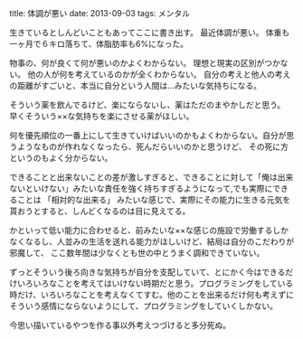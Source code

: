 title: 体調が悪い
date: 2013-09-03
tags: メンタル

生きているとしんどいこともあってここに書き出す。
最近体調が悪い。
体重も一ヶ月で６キロ落ちて、体脂肪率も6%になった。

物事の、何が良くて何が悪いのかよくわからない。
理想と現実の区別がつかない。
他の人が何を考えているのかが全くわからない。
自分の考えと他人の考えの距離がすごいと、本当に自分という人間は...みたいな気持ちになる。

そういう薬を飲んでるけど、楽にならないし、薬はただのまやかしだと思う。
早くそういう××な気持ちを楽にさせる薬がほしい。

何を優先順位の一番上にして生きていけばいいのかもよくわからない。自分が思うようなものが作れなくなったら、死んだらいいのかと思うけど、
その死に方というのもよく分からない。

できることと出来ないことの差が激しすぎると、できることに対して「俺は出来ないといけない」みたいな責任を強く持ちすぎるようになって,でも実際にできることは 「相対的な出来る」 みたいな感じで、実際にその能力に生きる元気を貰おうとすると、しんどくなるのは目に見えてる。

かといって低い能力に合わせると、前みたいな××な感じの施設で労働するしかなくなるし、人並みの生活を送れる能力がほしいけど、結局は自分のこだわりが邪魔して、
ここ数年間は少なくとも世の中とうまく調和できていない。


ずっとそういう後ろ向きな気持ちが自分を支配していて、とにかく今はできるだけいろいろなことを考えてはいけない時期だと思う。プログラミングをしている時だけ、いろいろなことを考えなくてすむ。他のことを出来るだけ何も考えずにそういう感情にならないようにして、プログラミングをしていくしかない。

今思い描いているやつを作る事以外考えつづけると多分死ぬ。







